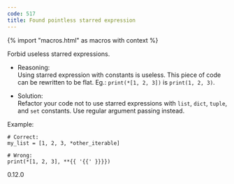 ```yaml
---
code: 517
title: Found pointless starred expression
---
```


{% import "macros.html" as macros with context %}

Forbid useless starred expressions.

  - Reasoning:  
    Using starred expression with constants is useless. This piece of
    code can be rewritten to be flat. Eg.: `print(*[1, 2, 3])` is
    `print(1, 2, 3)`.

  - Solution:  
    Refactor your code not to use starred expressions with `list`,
    `dict`, `tuple`, and `set` constants. Use regular argument passing
    instead.

Example:

    # Correct:
    my_list = [1, 2, 3, *other_iterable]
    
    # Wrong:
    print(*[1, 2, 3], **{{ '{{' }}}})

<div class="versionadded">

0.12.0

</div>